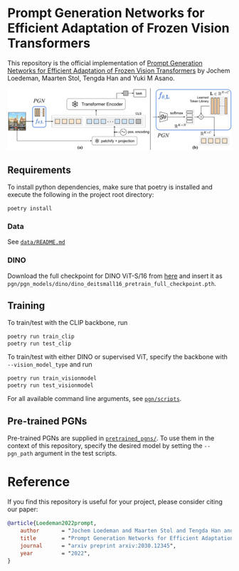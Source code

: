 # Prompt Generation Networks for Efficient Adaptation of Frozen Vision Transformers

This repository is the official implementation of [Prompt Generation Networks for Efficient Adaptation of Frozen Vision Transformers](https://arxiv.org/abs/2030.12345) by Jochem Loedeman, Maarten Stol, Tengda Han and Yuki M Asano.

<img src="figure/arch.png" alt="drawing" width="1000"/>

## Requirements

To install python dependencies, make sure that poetry is installed and execute the following in the project root directory:

```setup
poetry install
```
### Data
See [`data/README.md`](data/README.md)

### DINO
Download the full checkpoint for DINO ViT-S/16 from [here](https://github.com/facebookresearch/dino) and insert it as `pgn/pgn_models/dino/dino_deitsmall16_pretrain_full_checkpoint.pth`.

## Training

To train/test with the CLIP backbone, run

```train
poetry run train_clip
poetry run test_clip
```

To train/test with either DINO or supervised ViT, specify the backbone with `--vision_model_type` and run

```train
poetry run train_visionmodel
poetry run test_visionmodel
```

For all available command line arguments, see [`pgn/scripts`](pgn/scripts).

## Pre-trained PGNs
Pre-trained PGNs are supplied in [`pretrained_pgns/`](pretrained_pgns). To use them in the context of this repository, specify the desired model by setting the `--pgn_path` argument in the test scripts.

# Reference
If you find this repository is useful for your project, please consider citing our paper:
```bibtex
@article{Loedeman2022prompt,
    author       = "Jochem Loedeman and Maarten Stol and Tengda Han and Yuki M Asano",
    title        = "Prompt Generation Networks for Efficient Adaptation of Frozen Vision Transformers",
    journal      = "arxiv preprint arxiv:2030.12345",
    year         = "2022",
}
```
